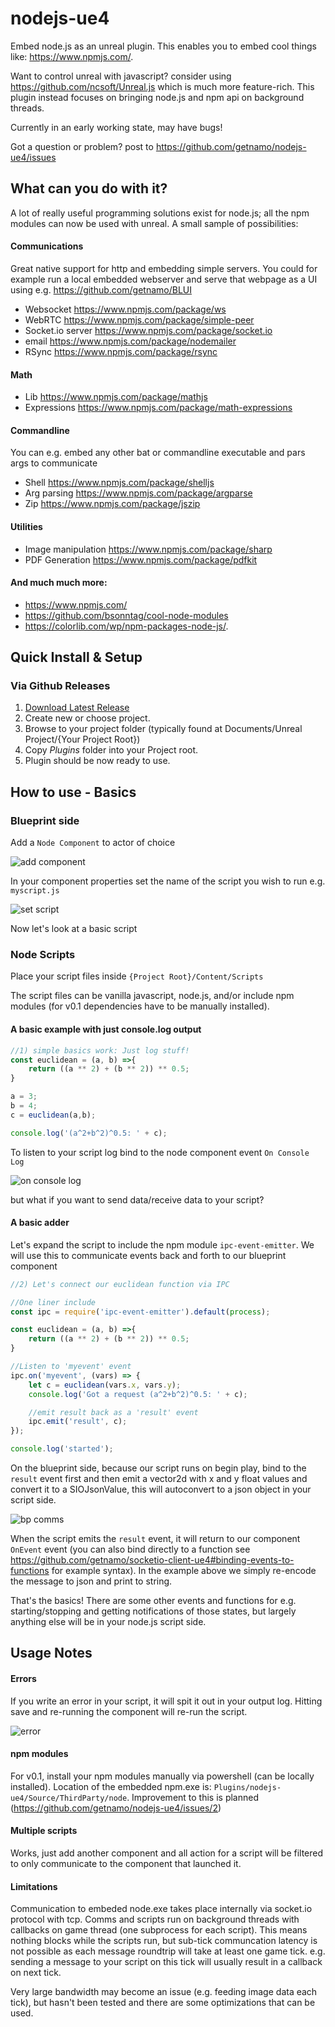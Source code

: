 # nodejs-ue4
Embed node.js as an unreal plugin. This enables you to embed cool things like: https://www.npmjs.com/.

Want to control unreal with javascript? consider using https://github.com/ncsoft/Unreal.js which is much more feature-rich. This plugin instead focuses on bringing node.js and npm api on background threads.

Currently in an early working state, may have bugs!

Got a question or problem? post to https://github.com/getnamo/nodejs-ue4/issues

## What can you do with it?

A lot of really useful programming solutions exist for node.js; all the npm modules can now be used with unreal. A small sample of possibilities:


#### Communications

Great native support for http and embedding simple servers. You could for example run a local embedded webserver and serve that webpage as a UI using e.g. https://github.com/getnamo/BLUI

- Websocket https://www.npmjs.com/package/ws
- WebRTC https://www.npmjs.com/package/simple-peer
- Socket.io server https://www.npmjs.com/package/socket.io
- email https://www.npmjs.com/package/nodemailer
- RSync https://www.npmjs.com/package/rsync

#### Math
- Lib https://www.npmjs.com/package/mathjs
- Expressions https://www.npmjs.com/package/math-expressions

#### Commandline

You can e.g. embed any other bat or commandline executable and pars args to communicate

- Shell https://www.npmjs.com/package/shelljs
- Arg parsing https://www.npmjs.com/package/argparse
- Zip https://www.npmjs.com/package/jszip

#### Utilities
- Image manipulation https://www.npmjs.com/package/sharp
- PDF Generation https://www.npmjs.com/package/pdfkit

#### And much much more:
- https://www.npmjs.com/
- https://github.com/bsonntag/cool-node-modules
- https://colorlib.com/wp/npm-packages-node-js/.

## Quick Install & Setup ##

### Via Github Releases
 1. [Download Latest Release](https://github.com/getnamo/nodejs-ue4/releases)
 2. Create new or choose project.
 3. Browse to your project folder (typically found at Documents/Unreal Project/{Your Project Root})
 4. Copy *Plugins* folder into your Project root.
 5. Plugin should be now ready to use.
 
## How to use - Basics

### Blueprint side

Add a ```Node Component``` to actor of choice

![add component](https://i.imgur.com/Xvc6v98.png)

In your component properties set the name of the script you wish to run e.g. ```myscript.js```

![set script](https://i.imgur.com/xalQplZ.png)

Now let's look at a basic script

### Node Scripts
Place your script files inside ```{Project Root}/Content/Scripts```

The script files can be vanilla javascript, node.js, and/or include npm modules (for v0.1 dependencies have to be manually installed).

#### A basic example with just console.log output

```js
//1) simple basics work: Just log stuff!
const euclidean = (a, b) =>{
	return ((a ** 2) + (b ** 2)) ** 0.5;
}

a = 3;
b = 4;
c = euclidean(a,b);

console.log('(a^2+b^2)^0.5: ' + c);
```

To listen to your script log bind to the node component event ```On Console Log```

![on console log](https://i.imgur.com/IzIlhqQ.png)

but what if you want to send data/receive data to your script?

#### A basic adder

Let's expand the script to include the npm module ```ipc-event-emitter```. We will use this to communicate events back and forth to our blueprint component

```js
//2) Let's connect our euclidean function via IPC

//One liner include
const ipc = require('ipc-event-emitter').default(process);

const euclidean = (a, b) =>{
	return ((a ** 2) + (b ** 2)) ** 0.5;
}

//Listen to 'myevent' event
ipc.on('myevent', (vars) => {
	let c = euclidean(vars.x, vars.y);
	console.log('Got a request (a^2+b^2)^0.5: ' + c);

	//emit result back as a 'result' event
	ipc.emit('result', c);
});

console.log('started');
```

On the blueprint side, because our script runs on begin play, bind to the ```result``` event first and then emit a vector2d with x and y float values and convert it to a SIOJsonValue, this will autoconvert to a json object in your script side.

![bp comms](https://i.imgur.com/XVe64kA.png)

When the script emits the ```result``` event, it will return to our component ```OnEvent``` event (you can also bind directly to a function see https://github.com/getnamo/socketio-client-ue4#binding-events-to-functions for example syntax). In the example above we simply re-encode the message to json and print to string.

That's the basics! There are some other events and functions for e.g. starting/stopping and getting notifications of those states, but largely anything else will be in your node.js script side.

## Usage Notes

#### Errors
If you write an error in your script, it will spit it out in your output log. Hitting save and re-running the component will re-run the script.

![error](https://i.imgur.com/hh03jnD.png)

#### npm modules

For v0.1, install your npm modules manually via powershell (can be locally installed). Location of the embedded npm.exe is: ```Plugins/nodejs-ue4/Source/ThirdParty/node```. Improvement to this is planned (https://github.com/getnamo/nodejs-ue4/issues/2)

#### Multiple scripts

Works, just add another component and all action for a script will be filtered to only communicate to the component that launched it.

#### Limitations

Communication to embeded node.exe takes place internally via socket.io protocol with tcp. Comms and scripts run on background threads with callbacks on game thread (one subprocess for each script). This means nothing blocks while the scripts run, but sub-tick communcation latency is not possible as each message roundtrip will take at least one game tick. e.g. sending a message to your script on this tick will usually result in a callback on next tick.

Very large bandwidth may become an issue (e.g. feeding image data each tick), but hasn't been tested and there are some optimizations that can be used.
